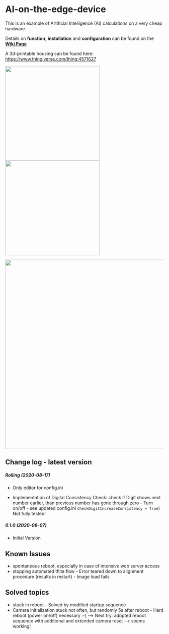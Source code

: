 # AI-on-the-edge-device

This is an example of Artificial Intelligence (AI) calculations on a very cheap hardware.

Details on **function**, **installation** and **configuration** can be found on the **[Wiki Page](https://github.com/jomjol/AI-on-the-edge-device/wiki)**

A 3d-printable housing can be found here: https://www.thingiverse.com/thing:4571627

<img src="https://raw.githubusercontent.com/jomjol/AI-on-the-edge-device/master/images/main.jpg" width="300"><img src="https://raw.githubusercontent.com/jomjol/AI-on-the-edge-device/master/images/size.png" width="300"> 

<img src="https://raw.githubusercontent.com/jomjol/AI-on-the-edge-device/master/images/index.png" width="600"> 


## Change log - latest version

##### Rolling (2020-08-17)

* Only editor for config.ini
  
* Implementation of Digital Consistency Check: check if Digit shows next number earlier, than previous number has gone through zero - Turn on/off - see updated config.ini `CheckDigitIncreaseConsistency = True`)
  Not fully tested!
  
  

##### 0.1.0 (2020-08-07)

* Initial Version



## Known Issues

* spontaneous reboot, especially in case of intensive web server access
* stopping automated tflite flow - Error teared down to alignment procedure (results in restart) - Image load fails



## Solved topics

* stuck in reboot - Solved by modified startup sequence
* Camera initialization stuck not often, but randomly 5s after reboot - Hard reboot (power on/off) necessary :-(
  --> Next try: adopted reboot sequence with additional and extended camera reset --> seems working!